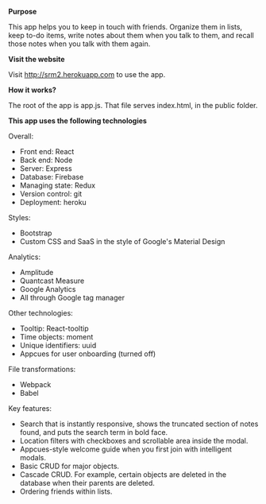 **Purpose**

This app helps you to keep in touch with friends.
Organize them in lists, keep to-do items, write notes about them when you talk to them, and recall those notes when you talk with them again.

**Visit the website**

Visit http://srm2.herokuapp.com to use the app.

**How it works?**

The root of the app is app.js.
That file serves index.html, in the public folder.

**This app uses the following technologies**

Overall:
* Front end: React
* Back end: Node
* Server: Express
* Database: Firebase
* Managing state: Redux
* Version control: git
* Deployment: heroku

Styles:
* Bootstrap
* Custom CSS and SaaS in the style of Google's Material Design

Analytics:
* Amplitude
* Quantcast Measure
* Google Analytics
* All through Google tag manager

Other technologies:
* Tooltip: React-tooltip
* Time objects: moment
* Unique identifiers: uuid
* Appcues for user onboarding (turned off)

File transformations:
* Webpack
* Babel

Key features:
* Search that is instantly responsive, shows the truncated section of notes found, and puts the search term in bold face.
* Location filters with checkboxes and scrollable area inside the modal.
* Appcues-style welcome guide when you first join with intelligent modals.
* Basic CRUD for major objects.
* Cascade CRUD.  For example, certain objects are deleted in the database when their parents are deleted.
* Ordering friends within lists.
